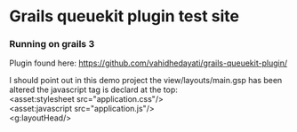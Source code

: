 Grails queuekit plugin test site
============

### Running on grails 3

Plugin found here: https://github.com/vahidhedayati/grails-queuekit-plugin/

I should point out in this demo project the view/layouts/main.gsp has been altered the javascript tag is declard at the top:<br/>
    &lt;asset:stylesheet src="application.css"/&gt;<br/>
    &lt;asset:javascript src="application.js"/&gt;<br/>
    &lt;g:layoutHead/&gt;<br/>